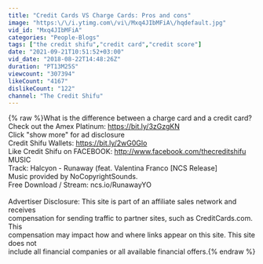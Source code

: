 ```yaml
---
title: "Credit Cards VS Charge Cards: Pros and cons"
image: "https:\/\/i.ytimg.com\/vi\/Mxq4JIbMFiA\/hqdefault.jpg"
vid_id: "Mxq4JIbMFiA"
categories: "People-Blogs"
tags: ["the credit shifu","credit card","credit score"]
date: "2021-09-21T10:51:52+03:00"
vid_date: "2018-08-22T14:48:26Z"
duration: "PT13M25S"
viewcount: "307394"
likeCount: "4167"
dislikeCount: "122"
channel: "The Credit Shifu"
---
```

{% raw %}What is the difference between a charge card and a credit card?<br />Check out the Amex Platinum: <a rel="nofollow" target="blank" href="https://bit.ly/3zGzgKN">https://bit.ly/3zGzgKN</a><br />Click &quot;show more&quot; for ad disclosure<br />Credit Shifu Wallets: <a rel="nofollow" target="blank" href="https://bit.ly/2wG0Glo">https://bit.ly/2wG0Glo</a><br />Like Credit Shifu on FACEBOOK: <a rel="nofollow" target="blank" href="http://www.facebook.com/thecreditshifu">http://www.facebook.com/thecreditshifu</a><br />MUSIC<br />Track: Halcyon - Runaway (feat. Valentina Franco [NCS Release]<br />Music provided by NoCopyrightSounds.<br />Free Download / Stream: ncs.io/RunawayYO<br /><br />Advertiser Disclosure: This site is part of an affiliate sales network and receives<br />compensation for sending traffic to partner sites, such as CreditCards.com. This<br />compensation may impact how and where links appear on this site. This site does not<br />include all financial companies or all available financial offers.{% endraw %}
